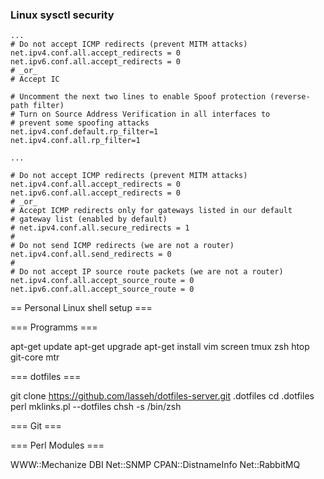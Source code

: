 ### Linux sysctl security

```
...
# Do not accept ICMP redirects (prevent MITM attacks)
net.ipv4.conf.all.accept_redirects = 0
net.ipv6.conf.all.accept_redirects = 0
# _or_
# Accept IC

# Uncomment the next two lines to enable Spoof protection (reverse-path filter)
# Turn on Source Address Verification in all interfaces to
# prevent some spoofing attacks
net.ipv4.conf.default.rp_filter=1
net.ipv4.conf.all.rp_filter=1

...

# Do not accept ICMP redirects (prevent MITM attacks)
net.ipv4.conf.all.accept_redirects = 0
net.ipv6.conf.all.accept_redirects = 0
# _or_
# Accept ICMP redirects only for gateways listed in our default
# gateway list (enabled by default)
# net.ipv4.conf.all.secure_redirects = 1
#
# Do not send ICMP redirects (we are not a router)
net.ipv4.conf.all.send_redirects = 0
#
# Do not accept IP source route packets (we are not a router)
net.ipv4.conf.all.accept_source_route = 0
net.ipv6.conf.all.accept_source_route = 0
```



== Personal Linux shell setup ===

=== Programms ===

  apt-get update
  apt-get upgrade
  apt-get install vim screen tmux zsh htop git-core mtr

=== dotfiles ===

  git clone https://github.com/lasseh/dotfiles-server.git .dotfiles
  cd .dotfiles
  perl mklinks.pl --dotfiles
  chsh -s /bin/zsh

=== Git ===



=== Perl Modules ===

  WWW::Mechanize
  DBI
  Net::SNMP
  CPAN::DistnameInfo
  Net::RabbitMQ

